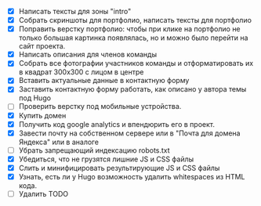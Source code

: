 * [x] Написать тексты для зоны "intro"
* [x] Собрать скриншоты для портфолио, написать тексты для портфолио
* [x] Поправить верстку портфолио: чтобы при клике на портфолио не только большая картинка появлялась, но и можно было перейти на сайт проекта.
* [x] Написать описания для членов команды
* [x] Собрать все фотографии участников команды и отформатировать их в квадрат 300х300 с лицом в центре
* [x] Вставить актуальные данные в контактную форму
* [x] Заставить контактную форму работать, как описано у автора темы под Hugo
* [ ] Проверить верстку под мобильные устройства.
* [x] Купить домен
* [x] Получить код google analytics и впендюрить его в проект.
* [x] Завести почту на собственном сервере или в "Почта для домена Яндекса" или в аналоге
* [ ] Убрать запрещающий индексацию robots.txt
* [x] Убедиться, что не грузятся лишние JS и CSS файлы
* [x] Слить и минифицировать результирующие JS и CSS файлы
* [x] Узнать, есть ли у Hugo возможность удалить whitespaces из HTML кода.
* [ ] Удалить TODO
